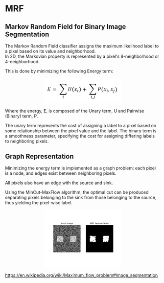 # MRF
## Markov Random Field for Binary Image Segmentation

The Markov Random Field classifier assigns the maximum likelihood label to a pixel based on its value and neighborhood.  
In 2D, the Markovian property is represented by a pixel's 8-neighborhood or 4-neighborhood.

This is done by minimizing the following Energy term:

<p align="center" width="100%">
    <img width="50%" src="./figures/energy_equation.png"> 
</p>

Where the energy, E, is composed of the Unary term, U and Pairwise (Binary) term, P.

The unary term represents the cost of assigning a label to a pixel based on some relationship between the pixel value and the label.
The binary term is a smoothness parameter, specifying the cost for assigning differing labels to neighboring pixels.

## Graph Representation
Minimizing the energy term is implemented as a graph problem: each pixel is a node, and edges exist between neighboring pixels.

All pixels also have an edge with the source and sink.

Using the MinCut-MaxFlow algorithm, the optimal cut can be produced separating pixels belonging to the sink from those belonging to the source, thus yielding the pixel-wise label.

<p align="center" width="100%">
    <img width="50%" src="./figures/result.png"> 
</p>

https://en.wikipedia.org/wiki/Maximum_flow_problem#Image_segmentation
